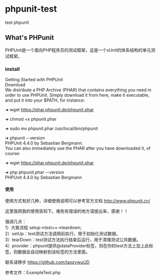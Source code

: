 # phpunit-test
test phpunit

## What's PHPunit 
PHPUnit是一个面向PHP程序员的测试框架，这是一个xUnit的体系结构的单元测试框架。

### install
Getting Started with PHPUnit<br>
Download<br>
We distribute a PHP Archive (PHAR) that contains everything you need in order to use PHPUnit. Simply download it from here, make it executable, and put it into your $PATH, for instance:<br>

➜ wget https://phar.phpunit.de/phpunit.phar<br>

➜ chmod +x phpunit.phar<br>

➜ sudo mv phpunit.phar /usr/local/bin/phpunit<br>

➜ phpunit --version<br>
PHPUnit 4.4.0 by Sebastian Bergmann.<br>
You can also immediately use the PHAR after you have downloaded it, of course:<br>

➜ wget https://phar.phpunit.de/phpunit.phar<br>

➜ php phpunit.phar --version<br>
PHPUnit 4.4.0 by Sebastian Bergmann<br>

#### 使用
使用方式有好几种，详细使用说明可以参考官方文档 http://www.phpunit.cn/<br>

这里我把我的使用告知下。难免有错误的地方请提出来，感谢！！<br>

强调几点：<br>
1）大致流程 setup->test××->teardown;<br>
2）setUp：test测试方法调用前执行，用于初始化测试数据。<br>
3）tearDown：test测试方法执行结束后运行，用于清理测试公共数据。<br>
4）provider：phpunit提供@dataProvider标签，则在你的test方法上加上此标签，则数据会自动映射到该标签的方法里面。<br>


联系请移步 https://github.com/taozywu/JD<br>

参考文件：ExampleTest.php
